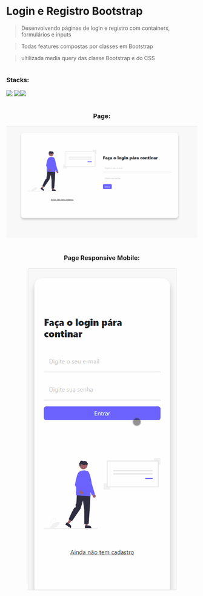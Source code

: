 # Login e Registro Bootstrap

> Desenvolvendo páginas de login e registro com containers, formulários e inputs

> Todas features compostas por classes em Bootstrap

> ultilizada media query das classe Bootstrap e do CSS

#

### Stacks:

<div style="align-items: center">
<img src="https://cdn.jsdelivr.net/gh/devicons/devicon/icons/html5/html5-original.svg" width=50/>
<img src="https://cdn.jsdelivr.net/gh/devicons/devicon/icons/bootstrap/bootstrap-original-wordmark.svg" width=50/><img src="https://cdn.jsdelivr.net/gh/devicons/devicon/icons/css3/css3-original-wordmark.svg" width=60/>
</div>

#

<div style="text-align: center">

### Page:

![page](assets/images/pageloginbootstrap.gif)

#

### Page Responsive Mobile:

![page-responsive](assets/images/responsivepageloginbootstrap.gif)

</div>
